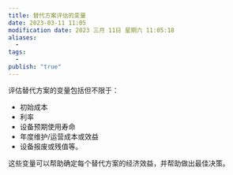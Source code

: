 ```yaml
---
title: 替代方案评估的变量
date: 2023-03-11 11:05
modification date: 2023 三月 11日 星期六 11:05:18
aliases:
  - 
tags:
  - 
publish: "true"
---
```


评估替代方案的变量包括但不限于：

- 初始成本
- 利率
- 设备预期使用寿命
- 年度维护/运营成本或效益
- 设备报废或残值等。

这些变量可以帮助确定每个替代方案的经济效益，并帮助做出最佳决策。
